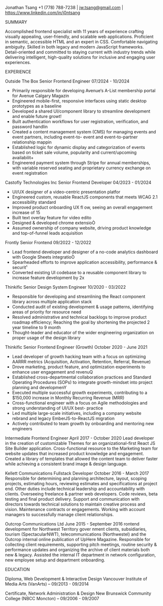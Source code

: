 Jonathan Tsang
+1 (778) 788-7238 | jw.tsang@gmail.com | https://www.linkedin.com/in/j0ntsang

SUMMARY

Accomplished frontend specialist with 11 years of experience crafting visually appealing, user-friendly, and
scalable web applications. Proficient in semantic, accessible HTML and an expert in CSS. Comfortable
navigating ambiguity. Skilled in both legacy and modern JavaScript frameworks. Detail-oriented and
committed to staying current with industry trends while delivering intelligent, high-quality solutions for
inclusive and engaging user experiences.

EXPERIENCE

Outside The Box
Senior Frontend Engineer
07/2024 - 10/2024

- Primarily responsible for developing Avenue‘s A-List
  membership portal for Avenue Calgary Magazin
- Engineered mobile-first, responsive interfaces using
  static desktop prototypes as a baseline
- Developed a shared UI/component library to streamline
  development and enable future growt!
- Built authentication workflows for user registration,
  verification, and password handlin
- Created a content management system (CMS) for
  managing events and event partners, including event-to-
  event and event-to-partner relationship mappin
- Established logic for dynamic display and categorization
  of events based on ticket sale volume, popularity and
  current/upcoming availabilit+
- Engineered payment system through Stripe for annual
  memberships, with variable reserved seating and
  proprietary currency exchange on event registration

Castofly Technologies Inc
Senior Frontend Developer
04/2023 - 01/2024

- UI/UX designer of a video-centric presentation platfor
- Engineered custom, reusable ReactJS components that
  meets WCAG 2.1 accessibility standard
- Improved product onboarding UX fl ow, seeing an overall
  engagement increase of 15
- Built text overlay feature for video edito
- Designed & developed chrome extensioÒ
- Assumed ownership of company website, driving
  product knowledge and top-of-funnel leads acquisition

Frontly
Senior Frontend
09/2022 - 12/2022

- Lead frontend developer and designer of a no-code
  analytics dashboard with Google Sheets integratioÒ
- Spearheaded efforts to improve application accessibility,
  performance & securit¹
- Converted existing UI codebase to a reusable
  component library to increase feature development by 2x

Thinkific
Senior Design System Engineer
10/2020 - 03/2022

- Responsible for developing and streamlining the React
  component library across multiple application stack
- Conducted audit of existing development & usage
  patterns, identifying areas of priority for resource need
- Resolved administrative and technical backlogs to
  improve product roadmap efficiency; Reaching the goal
  by shortening the projected 2 year timeline to 9 month
- Thought-leader and educator of the wider engineering
  organization on proper usage of the design library

Thinkific
Senior Frontend Engineer (Growth)
October 2020 - June 2021

- Lead developer of growth hacking team with a focus on
  optimizing AARRR metrics (Acquisition, Activation,
  Retention, Referral, Revenue)
- Drove marketing, product feature, and optimization
  experiments to enhance user engagement and revenuQ
- Established cross-departmental collaboration practices
  and Standard Operating Procedures (SOPs) to integrate
  growth-mindset into project planning and developmenY
- Executed multiple successful growth experiments,
  contributing to a $150,000 increase in Monthly Recurring
  Revenue (MRR)
- Cross-functional engineer with a focus on Agile
  methodologies and strong understanding of UI/UX best-
  practice
- Led multiple large-scale initiatives, including a company
  website rebrand and legacy EmberJS-to-ReactJS
  migration
- Actively contributed to team growth by onboarding and
  mentoring new engineers

Intermediate Frontend Engineer
April 2017 - October 2020
Lead developer in the creation of customizable Themes for
an organizational-first React JS Site Builder application.
Cross-functional resource to the Marketing team for website
updates that increased product knowledge and
engagement. Created a library of templates that allowed the
content team to deliver faster while achieving a consistent
brand image & design language.

Kellett Communications
Fullstack Developer
October 2016 - March 2017
Responsible for determining and planning architecture,
layout, scoping projects, estimating hours, reviewing
estimates and specifications at project end. Other duties
include technical leadership and accountability with clients.
Overseeing freelance & partner web developers. Code
reviews, beta testing and final product delivery. Support and
communication with directors towards technical solutions to
maintain creative process and vision. Maintenance contracts
or engagements. Working with account managers to
successfully manage client relationships.

Outcrop Communications Ltd
June 2015 - September 2016
rontend development for Northwest Territory gover nment
clients, subsidiaries, tourism (SpectacularNWT),
telecommunications (Northwestel) and the Outcrop internal
online publication of UpHere Magazine. Responsible for
collecting client requirements, supporting pitch meetings,
routine security & performance updates and organizing the
archive of client materials both new & legacy. Assisted the
internal IT department in network configuration, new
employee setup and department onboarding.

EDUCATION

Diploma, Web Development & Interactive Design
Vancouver Institute of Media Arts (VanArts) – 09/2013 - 09/2014

Certificate, Network Administration & Design
New Brunswick Community College (NBCC Moncton) – 09/2006 - 09/2007
